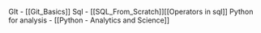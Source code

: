 GIt - [[Git_Basics]]
Sql - [[SQL_From_Scratch]][[Operators in sql]]
Python for analysis - [[Python - Analytics and Science]]